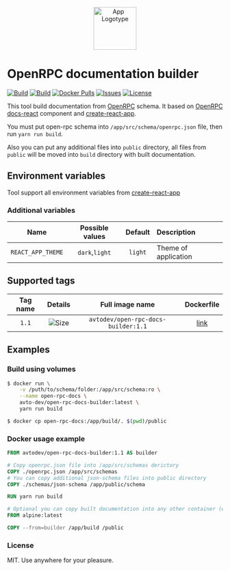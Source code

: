 <div align="center">
  <img src="https://habrastorage.org/webt/bl/zs/iw/blzsiwdibuwuxbrz4sfx2av0pew.png" alt="App Logotype" width="100" />
</div>

# OpenRPC documentation builder

[![Build][badge_automated]][link_hub]
[![Build][badge_build]][link_hub]
[![Docker Pulls][badge_pulls]][link_hub]
[![Issues][badge_issues]][link_issues]
[![License][badge_license]][link_license]

This tool build documentation from [OpenRPC] schema. It based on [OpenRPC docs-react][openrpc-docs-react] component and [create-react-app].

You must put open-rpc schema into `/app/src/schema/openrpc.json` file, then run `yarn run build`.  

Also you can put any additional files into `public` directory, all files from `public` will be moved into `build` directory with built documentation.

## Environment variables

Tool support all environment variables from [create-react-app]

### Additional variables

Name | Possible values | Default | Description
:---:|:---:|:---:|:---
`REACT_APP_THEME` | `dark`,`light` | `light` | Theme of application

## Supported tags

Tag name | Details                  | Full image name                     | Dockerfile
:------: | :----------------------: | :---------------------------------: | :--------------------:
`1.1`    | ![Size][badge_size_1_1]  | `avtodev/open-rpc-docs-builder:1.1` | [link][dockerfile_1_1]

[badge_size_1_1]:https://images.microbadger.com/badges/image/avtodev/open-rpc-docs-builder:1.1.svg
[dockerfile_1_1]:https://github.com/avto-dev/open-rpc-docs-builder-docker/blob/image-1.1/Dockerfile

## Examples

### Build using volumes

```bash
$ docker run \
    -v /puth/to/schema/folder:/app/src/schema:ro \
    --name open-rpc-docs \
    avto-dev/open-rpc-docs-builder:latest \
    yarn run build

$ docker cp open-rpc-docs:/app/build/. $(pwd)/public
```

### Docker usage example

```dockerfile
FROM avtodev/open-rpc-docs-builder:1.1 AS builder

# Copy openrpc.json file into /app/src/schemas derictory
COPY ./openrpc.json /app/src/schemas
# You can copy additional json-schema files into public directory
COPY ./schemas/json-schema /app/public/schema

RUN yarn run build

# Optional you can copy built documentation into any other container (e.g nginx)
FROM alpine:latest

COPY --from=builder /app/build /public
```

### License

MIT. Use anywhere for your pleasure.

[OpenRPC]:https://spec.open-rpc.org/
[openrpc-docs-react]:https://github.com/open-rpc/docs-react
[create-react-app]:https://github.com/facebook/create-react-app
[badge_automated]:https://img.shields.io/docker/cloud/automated/avtodev/open-rpc-docs-builder.svg?style=flat-square&maxAge=30
[badge_pulls]:https://img.shields.io/docker/pulls/avtodev/open-rpc-docs-builder.svg?style=flat-square&maxAge=30
[badge_issues]:https://img.shields.io/github/issues/avto-dev/open-rpc-docs-builder-docker.svg?style=flat-square&maxAge=30
[badge_build]:https://img.shields.io/docker/cloud/build/avtodev/open-rpc-docs-builder.svg?style=flat-square&maxAge=30
[badge_license]:https://img.shields.io/github/license/avto-dev/open-rpc-docs-builder-docker.svg?style=flat-square&maxAge=30
[link_hub]:https://hub.docker.com/r/avtodev/open-rpc-docs-builder
[link_license]:https://github.com/avto-dev/open-rpc-docs-builder-docker/blob/master/LICENSE
[link_issues]:https://github.com/avtodev/open-rpc-docs-builder-docker/issues
